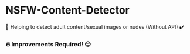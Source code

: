 # NSFW-Content-Detector
🥴 Helping to detect adult content/sexual images or nudes (Without API) ✔️

### 🔥 Improvements Required! 😊
